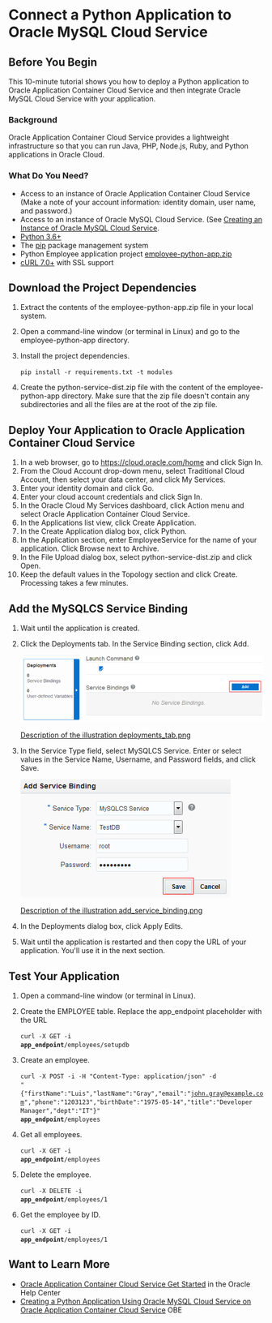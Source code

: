 # Connect a Python Application to Oracle MySQL Cloud Service #

## Before You Begin ##
This 10-minute tutorial shows you how to deploy a Python application to Oracle Application Container Cloud Service and then integrate Oracle MySQL Cloud Service with your application.
                            
### Background ###
Oracle Application Container Cloud Service provides a lightweight infrastructure so that you can run Java, PHP, Node.js, Ruby, and Python applications in Oracle Cloud. 

### What Do You Need? ###

* Access to an instance of Oracle Application Container Cloud Service (Make a note of your account information: identity domain, user name, and password.)
* Access to an instance of Oracle MySQL Cloud Service. (See [Creating an Instance of Oracle MySQL Cloud Service](https://apexapps.oracle.com/pls/apex/f?p=44785:112:0::::P112_CONTENT_ID:19922).
* [Python 3.6+](https://www.python.org/downloads/)
* The [pip](https://pip.pypa.io/en/stable/installing/) package management system
* Python Employee application project [employee-python-app.zip](file:///C:/Users/tmcginn/Documents/GitHub/learning-library/ziplabs/python-mysql-accs/files/employee-python-app.zip)
* [cURL 7.0+](http://curl.haxx.se/download.html) with SSL support

## Download the Project Dependencies ##
1. Extract the contents of the employee-python-app.zip file in your local system.
2. Open a command-line window (or terminal in Linux) and go to the employee-python-app directory.
3. Install the project dependencies.

   `pip install -r requirements.txt -t modules`
4. Create the python-service-dist.zip file with the content of the employee-python-app directory. Make sure that the zip file doesn't contain any subdirectories and all the files are at the root of the zip file.

## Deploy Your Application to Oracle Application Container Cloud Service ##
1. In a web browser, go to https://cloud.oracle.com/home and click Sign In.
2. From the Cloud Account drop-down menu, select Traditional Cloud Account, then select your data center, and click My Services.
3. Enter your identity domain and click Go.
4. Enter your cloud account credentials and click Sign In.
5. In the Oracle Cloud My Services dashboard, click Action menu and select Oracle Application Container Cloud Service.
6. In the Applications list view, click Create Application.
7. In the Create Application dialog box, click Python.
8. In the Application section, enter EmployeeService for the name of your application. Click Browse next to Archive.
9. In the File Upload dialog box, select python-service-dist.zip and click Open.
10. Keep the default values in the Topology section and click Create. Processing takes a few minutes.

## Add the MySQLCS Service Binding ##
1. Wait until the application is created.
2. Click the Deployments tab. In the Service Binding section, click Add.

   ![deployments_tab.jpg](img/deployments_tab.png)

   [Description of the illustration deployments_tab.png](files/deployments_tab.txt)

3. In the Service Type field, select MySQLCS Service. Enter or select values in the Service Name, Username, and Password fields, and click Save.

   ![add_service_binding.jpg](img/add_service_binding.png)

   [Description of the illustration add_service_binding.png](files/add_service_binding.txt)

4. In the Deployments dialog box, click Apply Edits.
5. Wait until the application is restarted and then copy the URL of your application. You'll use it in the next section.

## Test Your Application ##
1. Open a command-line window (or terminal in Linux).
2. Create the EMPLOYEE table. Replace the app_endpoint placeholder with the URL

   <code>curl -X GET -i <strong>app_endpoint</strong>/employees/setupdb</code>

3. Create an employee. 
   
   <code>curl -X POST -i -H "Content-Type: application/json" -d "{\"firstName\":\"Luis\",\"lastName\":\"Gray\",\"email\":\"john.gray@example.com\",\"phone\":\"1203123\",\"birthDate\":\"1975-05-14\",\"title\":\"Developer Manager\",\"dept\":\"IT\"}" <strong>app_endpoint</strong>/employees</code>

4. Get all employees.

   <code>curl -X GET -i <strong>app_endpoint</strong>/employees</code>

5. Delete the employee.

   <code>curl -X DELETE -i <strong>app_endpoint</strong>/employees/1</code>

6. Get the employee by ID.

   <code>curl -X GET -i <strong>app_endpoint</strong>/employees/1</code>

## Want to Learn More ##

* [Oracle Application Container Cloud Service Get Started](http://www.oracle.com/pls/topic/lookup?ctx=cloud&id=apaasgs) in the Oracle Help Center
* [Creating a Python Application Using Oracle MySQL Cloud Service on Oracle Application Container Cloud Service](https://apexapps.oracle.com/pls/apex/f?p=44785:112:16396753825687::::P112_CONTENT_ID:20165) OBE
